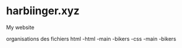 # harbiinger.xyz
My website

organisations des fichiers html
-html
  -main
  -bikers
-css
  -main
  -bikers
